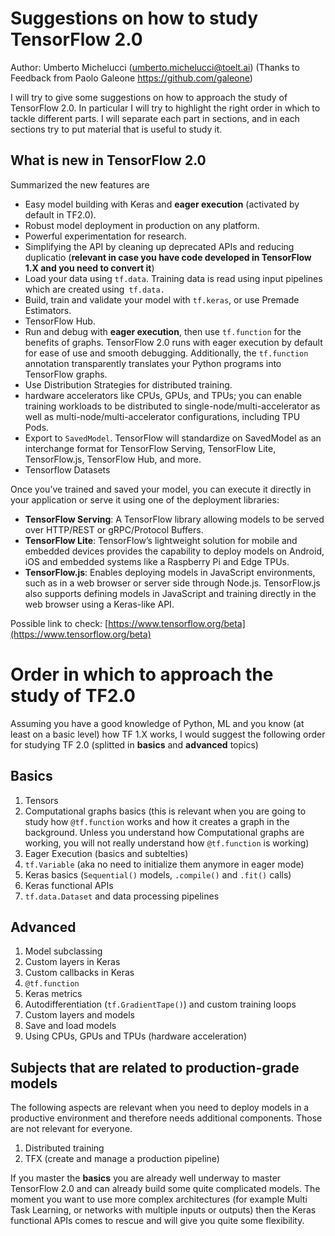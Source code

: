 # Suggestions on how to study TensorFlow 2.0

Author: Umberto Michelucci (umberto.michelucci@toelt.ai)
(Thanks to Feedback from Paolo Galeone https://github.com/galeone)

I will try to give some suggestions on how to approach the study of TensorFlow 2.0. 
In particular I will try to highlight the right order in which to tackle different parts. 
I will separate each part in sections, and in each sections try to put material that is useful to
study it.

## What is new in TensorFlow 2.0

Summarized the new features are

* Easy model building with Keras and __eager execution__ (activated by default in TF2.0).
* Robust model deployment in production on any platform.
* Powerful experimentation for research.
* Simplifying the API by cleaning up deprecated APIs and reducing duplicatio (__relevant in case you have code developed in 
TensorFlow 1.X and you need to convert it__)
* Load your data using `tf.data`. Training data is read using input pipelines which are created using` tf.data.` 
* Build, train and validate your model with `tf.keras`, or use Premade Estimators.
* TensorFlow Hub.
* Run and debug with __eager execution__, then use `tf.function` for the benefits of graphs. 
TensorFlow 2.0 runs with eager execution by default for ease of use and smooth debugging. 
Additionally, the `tf.function` annotation transparently translates your Python programs into TensorFlow graphs. 
* Use Distribution Strategies for distributed training. 
* hardware accelerators like CPUs, GPUs, and TPUs; you can enable training workloads to be distributed to 
single-node/multi-accelerator as well as multi-node/multi-accelerator configurations, including TPU Pods. 
* Export to `SavedModel`. TensorFlow will standardize on SavedModel as an interchange format for TensorFlow Serving, 
TensorFlow Lite, TensorFlow.js, TensorFlow Hub, and more.
* Tensorflow Datasets

Once you’ve trained and saved your model, you can execute it directly in your application or serve it using one 
of the deployment libraries:

* **TensorFlow Serving**: A TensorFlow library allowing models to be served over HTTP/REST or gRPC/Protocol Buffers.
* **TensorFlow Lite**: TensorFlow’s lightweight solution for mobile and embedded devices provides the capability 
to deploy models on Android, iOS and embedded systems like a Raspberry Pi and Edge TPUs.
* **TensorFlow.js**: Enables deploying models in JavaScript environments, such as in a web browser or server 
side through Node.js. TensorFlow.js also supports defining models in JavaScript and training directly 
in the web browser using a Keras-like API.

Possible link to check: [https://www.tensorflow.org/beta](https://www.tensorflow.org/beta)

# Order in which to approach the study of TF2.0

Assuming you have a good knowledge of Python, ML and you know (at least on a basic level) how TF 1.X works, I would suggest
the following order for studying TF 2.0 (splitted in __basics__ and __advanced__ topics)

## Basics

1. Tensors
2. Computational graphs basics (this is relevant when you are going to study how `@tf.function` works and how it creates a 
graph in the background. Unless you understand how Computational graphs are working, you will not really understand
how `@tf.function` is working)
3. Eager Execution (basics and subtelties)
4. `tf.Variable` (aka no need to initialize them anymore in eager mode)
5. Keras basics (`Sequential()` models, `.compile()` and `.fit()` calls)
6. Keras functional APIs 
7. `tf.data.Dataset` and data processing pipelines


## Advanced

1. Model subclassing
2. Custom layers in Keras
3. Custom callbacks in Keras
4. `@tf.function`
5. Keras metrics
6. Autodifferentiation (`tf.GradientTape()`) and custom training loops
7. Custom layers and models
8. Save and load models
9. Using CPUs, GPUs and TPUs (hardware acceleration)

## Subjects that are related to production-grade models

The following aspects are relevant when you need to deploy models in a productive environment 
and therefore needs additional components. Those are not relevant for everyone.

1. Distributed training
2. TFX (create and manage a production pipeline)


If you master the __basics__ you are already well underway to master TensorFlow 2.0 and can 
already build some quite complicated models. The moment you want to use more complex 
architectures (for example Multi Task Learning, or networks with multiple inputs or outputs) 
then the Keras functional APIs comes to rescue and will give you quite some flexibility.
